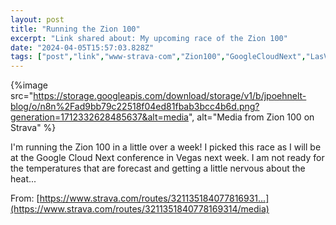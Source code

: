 ```yaml
---
layout: post
title: "Running the Zion 100"
excerpt: "Link shared about: My upcoming race of the Zion 100"
date: "2024-04-05T15:57:03.828Z"
tags: ["post","link","www-strava-com","Zion100","GoogleCloudNext","LasVegas","HighTemperatures","Heat","Strava","StravaMedia","Route3211351840778169314","Cycling"]
---
```


{%image src="https://storage.googleapis.com/download/storage/v1/b/jpoehnelt-blog/o/n8n%2Fad9bb79c22518f04ed81fbab3bcc4b6d.png?generation=1712332628485637&alt=media", alt="Media from Zion 100 on Strava" %}

I'm running the Zion 100 in a little over a week! I picked this race as I will be at the Google Cloud Next conference in Vegas next week. I am not ready for the temperatures that are forecast and getting a little nervous about the heat...

<div class="strava-embed-placeholder" data-embed-type="route" data-embed-id="3211351840778169314" data-full-width="true" data-style="satellite" data-terrain="3d" data-from-embed="false"></div><script src="https://strava-embeds.com/embed.js"></script>

From: [https://www.strava.com/routes/321135184077816931...](https://www.strava.com/routes/3211351840778169314/media)